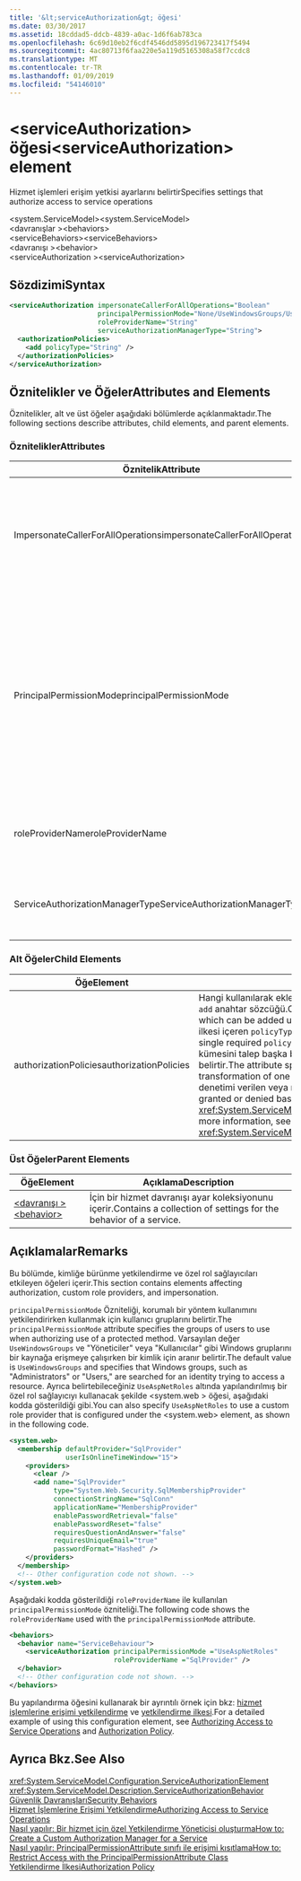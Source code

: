 ```yaml
---
title: '&lt;serviceAuthorization&gt; öğesi'
ms.date: 03/30/2017
ms.assetid: 18cddad5-ddcb-4839-a0ac-1d6f6ab783ca
ms.openlocfilehash: 6c69d10eb2f6cdf4546dd5895d196723417f5494
ms.sourcegitcommit: 4ac80713f6faa220e5a119d5165308a58f7ccdc8
ms.translationtype: MT
ms.contentlocale: tr-TR
ms.lasthandoff: 01/09/2019
ms.locfileid: "54146010"
---
```

# <a name="ltserviceauthorizationgt-element"></a><span data-ttu-id="13d99-102">&lt;serviceAuthorization&gt; öğesi</span><span class="sxs-lookup"><span data-stu-id="13d99-102">&lt;serviceAuthorization&gt; element</span></span>
<span data-ttu-id="13d99-103">Hizmet işlemleri erişim yetkisi ayarlarını belirtir</span><span class="sxs-lookup"><span data-stu-id="13d99-103">Specifies settings that authorize access to service operations</span></span>  
  
 <span data-ttu-id="13d99-104">\<system.ServiceModel></span><span class="sxs-lookup"><span data-stu-id="13d99-104">\<system.ServiceModel></span></span>  
<span data-ttu-id="13d99-105">\<davranışlar ></span><span class="sxs-lookup"><span data-stu-id="13d99-105">\<behaviors></span></span>  
<span data-ttu-id="13d99-106">\<serviceBehaviors></span><span class="sxs-lookup"><span data-stu-id="13d99-106">\<serviceBehaviors></span></span>  
<span data-ttu-id="13d99-107">\<davranışı ></span><span class="sxs-lookup"><span data-stu-id="13d99-107">\<behavior></span></span>  
<span data-ttu-id="13d99-108">\<serviceAuthorization ></span><span class="sxs-lookup"><span data-stu-id="13d99-108">\<serviceAuthorization></span></span>  
  
## <a name="syntax"></a><span data-ttu-id="13d99-109">Sözdizimi</span><span class="sxs-lookup"><span data-stu-id="13d99-109">Syntax</span></span>  
  
```xml  
<serviceAuthorization impersonateCallerForAllOperations="Boolean"
                      principalPermissionMode="None/UseWindowsGroups/UseAspNetRoles/Custom"
                      roleProviderName="String"
                      serviceAuthorizationManagerType="String">
  <authorizationPolicies>
    <add policyType="String" />
  </authorizationPolicies>
</serviceAuthorization>
```  
  
## <a name="attributes-and-elements"></a><span data-ttu-id="13d99-110">Öznitelikler ve Öğeler</span><span class="sxs-lookup"><span data-stu-id="13d99-110">Attributes and Elements</span></span>  
 <span data-ttu-id="13d99-111">Öznitelikler, alt ve üst öğeler aşağıdaki bölümlerde açıklanmaktadır.</span><span class="sxs-lookup"><span data-stu-id="13d99-111">The following sections describe attributes, child elements, and parent elements.</span></span>  
  
### <a name="attributes"></a><span data-ttu-id="13d99-112">Öznitelikler</span><span class="sxs-lookup"><span data-stu-id="13d99-112">Attributes</span></span>  
  
|<span data-ttu-id="13d99-113">Öznitelik</span><span class="sxs-lookup"><span data-stu-id="13d99-113">Attribute</span></span>|<span data-ttu-id="13d99-114">Açıklama</span><span class="sxs-lookup"><span data-stu-id="13d99-114">Description</span></span>|  
|---------------|-----------------|  
|<span data-ttu-id="13d99-115">ImpersonateCallerForAllOperations</span><span class="sxs-lookup"><span data-stu-id="13d99-115">impersonateCallerForAllOperations</span></span>|<span data-ttu-id="13d99-116">Hizmetteki tüm işlemlerin çağıranın kimliğine bürünüp bürünmediğini belirten bir Boole değeri.</span><span class="sxs-lookup"><span data-stu-id="13d99-116">A Boolean value that specifies if all the operations in the service impersonate the caller.</span></span> <span data-ttu-id="13d99-117">Varsayılan, `false` değeridir.</span><span class="sxs-lookup"><span data-stu-id="13d99-117">The default is `false`.</span></span><br /><br /> <span data-ttu-id="13d99-118">Belirli bir hizmet işlemine çağıranın kimliğine bürünür, iş parçacığı bağlamını, belirtilen hizmet yürütmeden önce çağıranın bağlamına anahtarlanır.</span><span class="sxs-lookup"><span data-stu-id="13d99-118">When a specific service operation impersonates the caller, the thread context is switched to the caller context before executing the specified service.</span></span>|  
|<span data-ttu-id="13d99-119">PrincipalPermissionMode</span><span class="sxs-lookup"><span data-stu-id="13d99-119">principalPermissionMode</span></span>|<span data-ttu-id="13d99-120">Sunucu üzerinde işlem gerçekleştirmek için kullanılan asıl öğeleri ayarlar.</span><span class="sxs-lookup"><span data-stu-id="13d99-120">Sets the principal used to carry out operations on the server.</span></span> <span data-ttu-id="13d99-121">Değerler aşağıdakileri içerir:</span><span class="sxs-lookup"><span data-stu-id="13d99-121">Values include the following:</span></span><br /><br /> <span data-ttu-id="13d99-122">-Yok</span><span class="sxs-lookup"><span data-stu-id="13d99-122">-   None</span></span><br /><span data-ttu-id="13d99-123">-UseWindowsGroups</span><span class="sxs-lookup"><span data-stu-id="13d99-123">-   UseWindowsGroups</span></span><br /><span data-ttu-id="13d99-124">-UseAspNetRoles</span><span class="sxs-lookup"><span data-stu-id="13d99-124">-   UseAspNetRoles</span></span><br /><span data-ttu-id="13d99-125">-Özel</span><span class="sxs-lookup"><span data-stu-id="13d99-125">-   Custom</span></span><br /><br /> <span data-ttu-id="13d99-126">UseWindowsGroups varsayılan değerdir.</span><span class="sxs-lookup"><span data-stu-id="13d99-126">The default value is UseWindowsGroups.</span></span> <span data-ttu-id="13d99-127">Değer türünde <xref:System.ServiceModel.Description.PrincipalPermissionMode>.</span><span class="sxs-lookup"><span data-stu-id="13d99-127">The value is of type <xref:System.ServiceModel.Description.PrincipalPermissionMode>.</span></span> <span data-ttu-id="13d99-128">Bu öznitelik kullanma hakkında daha fazla bilgi için bkz. [nasıl yapılır: PrincipalPermissionAttribute sınıfı ile erişimi kısıtlama](../../../../../docs/framework/wcf/how-to-restrict-access-with-the-principalpermissionattribute-class.md).</span><span class="sxs-lookup"><span data-stu-id="13d99-128">For more information on using this attribute, see [How to: Restrict Access with the PrincipalPermissionAttribute Class](../../../../../docs/framework/wcf/how-to-restrict-access-with-the-principalpermissionattribute-class.md).</span></span>|  
|<span data-ttu-id="13d99-129">roleProviderName</span><span class="sxs-lookup"><span data-stu-id="13d99-129">roleProviderName</span></span>|<span data-ttu-id="13d99-130">Bir Windows Communication Foundation (WCF) uygulaması için rol bilgileri sağlayan rol sağlayıcısının adını belirten dize.</span><span class="sxs-lookup"><span data-stu-id="13d99-130">A string that specifies the name of the role provider, which provides role information for a Windows Communication Foundation (WCF) application.</span></span> <span data-ttu-id="13d99-131">Varsayılan değer boş bir dizedir.</span><span class="sxs-lookup"><span data-stu-id="13d99-131">The default is an empty string.</span></span>|  
|<span data-ttu-id="13d99-132">ServiceAuthorizationManagerType</span><span class="sxs-lookup"><span data-stu-id="13d99-132">ServiceAuthorizationManagerType</span></span>|<span data-ttu-id="13d99-133">Hizmet Yetkilendirme Yöneticisi türünü içeren bir dize.</span><span class="sxs-lookup"><span data-stu-id="13d99-133">A string containing the type of the service authorization manager.</span></span> <span data-ttu-id="13d99-134">Daha fazla bilgi için bkz. <xref:System.ServiceModel.ServiceAuthorizationManager>.</span><span class="sxs-lookup"><span data-stu-id="13d99-134">For more information, see <xref:System.ServiceModel.ServiceAuthorizationManager>.</span></span>|  
  
### <a name="child-elements"></a><span data-ttu-id="13d99-135">Alt Öğeler</span><span class="sxs-lookup"><span data-stu-id="13d99-135">Child Elements</span></span>  
  
|<span data-ttu-id="13d99-136">Öğe</span><span class="sxs-lookup"><span data-stu-id="13d99-136">Element</span></span>|<span data-ttu-id="13d99-137">Açıklama</span><span class="sxs-lookup"><span data-stu-id="13d99-137">Description</span></span>|  
|-------------|-----------------|  
|<span data-ttu-id="13d99-138">authorizationPolicies</span><span class="sxs-lookup"><span data-stu-id="13d99-138">authorizationPolicies</span></span>|<span data-ttu-id="13d99-139">Hangi kullanılarak eklenebilen bir yetkilendirme ilkesi türü koleksiyonu içerir `add` anahtar sözcüğü.</span><span class="sxs-lookup"><span data-stu-id="13d99-139">Contains a collection of authorization policy types, which can be added using the `add` keyword.</span></span> <span data-ttu-id="13d99-140">Gereken tek bir her yetkilendirme ilkesi içeren `policyType` dize özniteliği.</span><span class="sxs-lookup"><span data-stu-id="13d99-140">Each authorization policy contains a single required `policyType` attribute that is a string.</span></span> <span data-ttu-id="13d99-141">Öznitelik, bir giriş talep kümesini talep başka bir dizi dönüşümünü sağlayan bir yetkilendirme ilkesi belirtir.</span><span class="sxs-lookup"><span data-stu-id="13d99-141">The attribute specifies an authorization policy, which enables transformation of one set of input claims into another set of claims.</span></span> <span data-ttu-id="13d99-142">Erişim denetimi verilen veya reddedilen oturum tabanlı.</span><span class="sxs-lookup"><span data-stu-id="13d99-142">Access control can be granted or denied based on that.</span></span> <span data-ttu-id="13d99-143">Daha fazla bilgi için bkz. <xref:System.ServiceModel.Configuration.AuthorizationPolicyTypeElement>.</span><span class="sxs-lookup"><span data-stu-id="13d99-143">For more information, see <xref:System.ServiceModel.Configuration.AuthorizationPolicyTypeElement>.</span></span>|  
  
### <a name="parent-elements"></a><span data-ttu-id="13d99-144">Üst Öğeler</span><span class="sxs-lookup"><span data-stu-id="13d99-144">Parent Elements</span></span>  
  
|<span data-ttu-id="13d99-145">Öğe</span><span class="sxs-lookup"><span data-stu-id="13d99-145">Element</span></span>|<span data-ttu-id="13d99-146">Açıklama</span><span class="sxs-lookup"><span data-stu-id="13d99-146">Description</span></span>|  
|-------------|-----------------|  
|[<span data-ttu-id="13d99-147">\<davranışı ></span><span class="sxs-lookup"><span data-stu-id="13d99-147">\<behavior></span></span>](../../../../../docs/framework/configure-apps/file-schema/wcf/behavior-of-endpointbehaviors.md)|<span data-ttu-id="13d99-148">İçin bir hizmet davranışı ayar koleksiyonunu içerir.</span><span class="sxs-lookup"><span data-stu-id="13d99-148">Contains a collection of settings for the behavior of a service.</span></span>|  
  
## <a name="remarks"></a><span data-ttu-id="13d99-149">Açıklamalar</span><span class="sxs-lookup"><span data-stu-id="13d99-149">Remarks</span></span>  
 <span data-ttu-id="13d99-150">Bu bölümde, kimliğe bürünme yetkilendirme ve özel rol sağlayıcıları etkileyen öğeleri içerir.</span><span class="sxs-lookup"><span data-stu-id="13d99-150">This section contains elements affecting authorization, custom role providers, and impersonation.</span></span>  
  
 <span data-ttu-id="13d99-151">`principalPermissionMode` Özniteliği, korumalı bir yöntem kullanımını yetkilendirirken kullanmak için kullanıcı gruplarını belirtir.</span><span class="sxs-lookup"><span data-stu-id="13d99-151">The `principalPermissionMode` attribute specifies the groups of users to use when authorizing use of a protected method.</span></span> <span data-ttu-id="13d99-152">Varsayılan değer `UseWindowsGroups` ve "Yöneticiler" veya "Kullanıcılar" gibi Windows gruplarını bir kaynağa erişmeye çalışırken bir kimlik için aranır belirtir.</span><span class="sxs-lookup"><span data-stu-id="13d99-152">The default value is `UseWindowsGroups` and specifies that Windows groups, such as "Administrators" or "Users," are searched for an identity trying to access a resource.</span></span> <span data-ttu-id="13d99-153">Ayrıca belirtebileceğiniz `UseAspNetRoles` altında yapılandırılmış bir özel rol sağlayıcıyı kullanacak şekilde \<system.web > öğesi, aşağıdaki kodda gösterildiği gibi.</span><span class="sxs-lookup"><span data-stu-id="13d99-153">You can also specify `UseAspNetRoles` to use a custom role provider that is configured under the \<system.web> element, as shown in the following code.</span></span>  
  
```xml  
<system.web>
  <membership defaultProvider="SqlProvider"
              userIsOnlineTimeWindow="15">
    <providers>
      <clear />
      <add name="SqlProvider"
           type="System.Web.Security.SqlMembershipProvider"
           connectionStringName="SqlConn"
           applicationName="MembershipProvider"
           enablePasswordRetrieval="false"
           enablePasswordReset="false"
           requiresQuestionAndAnswer="false"
           requiresUniqueEmail="true"
           passwordFormat="Hashed" />
    </providers>
  </membership>
  <!-- Other configuration code not shown. -->
</system.web>
```  
  
 <span data-ttu-id="13d99-154">Aşağıdaki kodda gösterildiği `roleProviderName` ile kullanılan `principalPermissionMode` özniteliği.</span><span class="sxs-lookup"><span data-stu-id="13d99-154">The following code shows the `roleProviderName` used with the `principalPermissionMode` attribute.</span></span>  
  
```xml  
<behaviors>
  <behavior name="ServiceBehaviour">
    <serviceAuthorization principalPermissionMode ="UseAspNetRoles"
                          roleProviderName ="SqlProvider" />
  </behavior>
  <!-- Other configuration code not shown. -->
</behaviors>
```  
  
 <span data-ttu-id="13d99-155">Bu yapılandırma öğesini kullanarak bir ayrıntılı örnek için bkz: [hizmet işlemlerine erişimi yetkilendirme](../../../../../docs/framework/wcf/samples/authorizing-access-to-service-operations.md) ve [yetkilendirme ilkesi](../../../../../docs/framework/wcf/samples/authorization-policy.md).</span><span class="sxs-lookup"><span data-stu-id="13d99-155">For a detailed example of using this configuration element, see [Authorizing Access to Service Operations](../../../../../docs/framework/wcf/samples/authorizing-access-to-service-operations.md) and [Authorization Policy](../../../../../docs/framework/wcf/samples/authorization-policy.md).</span></span>  
  
## <a name="see-also"></a><span data-ttu-id="13d99-156">Ayrıca Bkz.</span><span class="sxs-lookup"><span data-stu-id="13d99-156">See Also</span></span>  
 <xref:System.ServiceModel.Configuration.ServiceAuthorizationElement>  
 <xref:System.ServiceModel.Description.ServiceAuthorizationBehavior>  
 [<span data-ttu-id="13d99-157">Güvenlik Davranışları</span><span class="sxs-lookup"><span data-stu-id="13d99-157">Security Behaviors</span></span>](../../../../../docs/framework/wcf/feature-details/security-behaviors-in-wcf.md)  
 [<span data-ttu-id="13d99-158">Hizmet İşlemlerine Erişimi Yetkilendirme</span><span class="sxs-lookup"><span data-stu-id="13d99-158">Authorizing Access to Service Operations</span></span>](../../../../../docs/framework/wcf/samples/authorizing-access-to-service-operations.md)  
 [<span data-ttu-id="13d99-159">Nasıl yapılır: Bir hizmet için özel Yetkilendirme Yöneticisi oluşturma</span><span class="sxs-lookup"><span data-stu-id="13d99-159">How to: Create a Custom Authorization Manager for a Service</span></span>](../../../../../docs/framework/wcf/extending/how-to-create-a-custom-authorization-manager-for-a-service.md)  
 [<span data-ttu-id="13d99-160">Nasıl yapılır: PrincipalPermissionAttribute sınıfı ile erişimi kısıtlama</span><span class="sxs-lookup"><span data-stu-id="13d99-160">How to: Restrict Access with the PrincipalPermissionAttribute Class</span></span>](../../../../../docs/framework/wcf/how-to-restrict-access-with-the-principalpermissionattribute-class.md)  
 [<span data-ttu-id="13d99-161">Yetkilendirme İlkesi</span><span class="sxs-lookup"><span data-stu-id="13d99-161">Authorization Policy</span></span>](../../../../../docs/framework/wcf/samples/authorization-policy.md)
